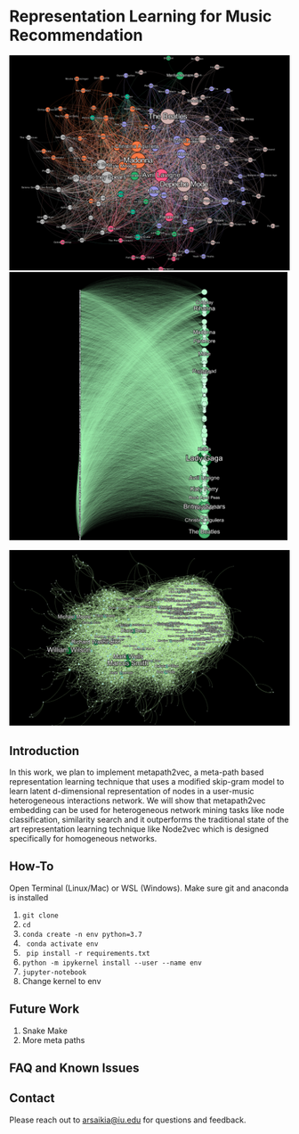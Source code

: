 # Representation Learning for Music Recommendation
<img src="./data/images/artist_artist.png" alt="drawing" width="800"/>

<img src="./data/images/user_artist.png" alt="drawing" width="500"/>

![alt text](./data/images/friendship.png "Title")
## Introduction
In this work, we plan to implement metapath2vec, a meta-path based representation learning technique that uses a modified skip-gram model to learn latent d-dimensional representation of nodes in a user-music heterogeneous interactions network. We will show that metapath2vec embedding can be used for heterogeneous network mining tasks like node classification, similarity search and it outperforms the traditional state of the art representation learning technique like Node2vec which is designed specifically for homogeneous networks.

## How-To
Open Terminal (Linux/Mac) or WSL (Windows). Make sure git and anaconda is installed
1. `git clone`
2. `cd `
3. `conda create -n env python=3.7`
4. ` conda activate env`
5. ` pip install -r requirements.txt`
6. `python -m ipykernel install --user --name env`
7. `jupyter-notebook`
8. Change kernel to env

## Future Work
1. Snake Make
2. More meta paths


## FAQ and Known Issues


## Contact
Please reach out to arsaikia@iu.edu for questions and feedback.
